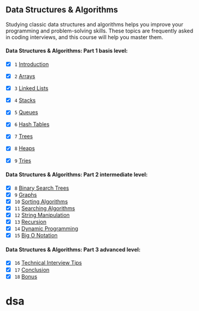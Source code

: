 ## Data Structures & Algorithms
Studying classic data structures and algorithms helps you improve your programming and problem-solving skills. These topics are frequently asked in coding interviews, and this course will help you master them.

#### Data Structures & Algorithms: Part 1 basis level:
- [x] `1` [Introduction](./1-introduction.md)
- [x] `2` [Arrays](./2-arrays.md)
- [x] `3` [Linked Lists](./3-linked-lists.md)
- [x] `4` [Stacks](./4-stacks.md)
- [x] `5` [Queues](./5-queues.md)
- [x] `6` [Hash Tables](./6-hash-tables.md)
- [x] `7` [Trees](./7-trees.md)
- [x] `8` [Heaps](./8-heaps.md)
- [x] `9` [Tries](./9-tries.md)


#### Data Structures & Algorithms: Part 2 intermediate level:
- [x] `8` [Binary Search Trees](./8-binary-search-trees.md)
- [x] `9` [Graphs](./9-graphs.md)
- [x] `10` [Sorting Algorithms](./10-sorting-algorithms.md)
- [x] `11` [Searching Algorithms](./11-searching-algorithms.md)
- [x] `12` [String Manipulation](./12-string-manipulation.md)
- [x] `13` [Recursion](./13-recursion.md)
- [x] `14` [Dynamic Programming](./14-dynamic-programming.md)
- [x] `15` [Big O Notation](./15-big-o-notation.md)

#### Data Structures & Algorithms: Part 3 advanced level: 
- [x] `16` [Technical Interview Tips](./16-technical-interview-tips.md)
- [x] `17` [Conclusion](./17-conclusion.md)
- [x] `18` [Bonus](./18-bonus.md)

# dsa
